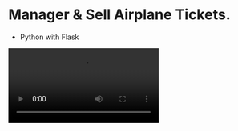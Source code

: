 # Manager & Sell Airplane Tickets.
* Python with Flask

![Demo](Clip/Trailer.mov "A list of category")
